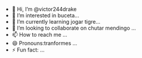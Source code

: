 - 👋 Hi, I’m @victor244drake
- 👀 I’m interested in buceta...
- 🌱 I’m currently learning jogar tigre...
- 💞️ I’m looking to collaborate on chutar mendingo ...
- 📫 How to reach me ...
- 😄 Pronouns:tranformes ...
- ⚡ Fun fact: ...

<!---
victor244drake/victor244drake is a ✨ special ✨ repository because its `README.md` (this file) appears on your GitHub profile.
You can click the Preview link to take a look at your changes.
--->
